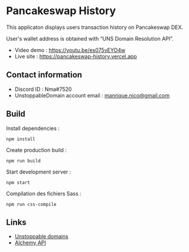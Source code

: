 # Pancakeswap History
This applicaton displays users transaction history on Pancakeswap DEX.

User's wallet address is obtained with “UNS Domain Resolution API”.

* Video demo : https://youtu.be/es075vEYO4w
* Live site : https://pancakeswap-history.vercel.app

## Contact information

* Discord ID : Nma#7520
* UnstoppableDomain account email : manrique.nico@gmail.com

## Build

Install dependencies :
```
npm install
```

Create production build :
```
npm run build
```

Start development server :
```
npm start
```

Compilation des fichiers Sass :
```
npm run css-compile
```

## Links

* [Unstoppable domains](https://unstoppabledomains.com/) 
* [Alchemy API](https://docs.alchemy.com/alchemy/enhanced-apis/unstoppable-domains-apis)